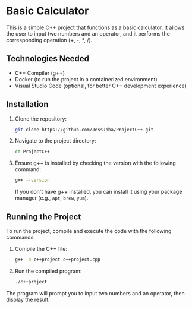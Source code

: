 

# Basic Calculator

This is a simple C++ project that functions as a basic calculator. It allows the user to input two numbers and an operator, and it performs the corresponding operation (+, -, *, /).

## Technologies Needed

- C++ Compiler (g++)
- Docker (to run the project in a containerized environment)
- Visual Studio Code (optional, for better C++ development experience)

## Installation

1. Clone the repository:

    ```bash
    git clone https://github.com/JessJoha/ProjectC++.git
    ```

2. Navigate to the project directory:

    ```bash
    cd ProjectC++
    ```

3. Ensure g++ is installed by checking the version with the following command:

    ```bash
    g++ --version
    ```

    If you don't have g++ installed, you can install it using your package manager (e.g., `apt`, `brew`, `yum`).

## Running the Project

To run the project, compile and execute the code with the following commands:

1. Compile the C++ file:

    ```bash
    g++ -o c++project c++project.cpp
    ```

2. Run the compiled program:

    ```bash
    ./c++project
    ```

The program will prompt you to input two numbers and an operator, then display the result.
